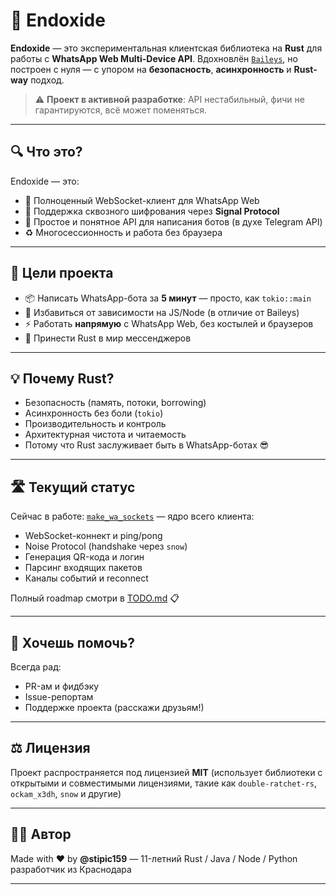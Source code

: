 # 🧪 Endoxide

**Endoxide** — это экспериментальная клиентская библиотека на **Rust** для работы с **WhatsApp Web Multi-Device API**.
Вдохновлён [`Baileys`](https://github.com/Whiskeysockets/Baileys), но построен с нуля — с упором на **безопасность**, **асинхронность** и **Rust-way** подход.

> ⚠️ **Проект в активной разработке**: API нестабильный, фичи не гарантируются, всё может поменяться.

---

## 🔍 Что это?

Endoxide — это:

- 📡 Полноценный WebSocket-клиент для WhatsApp Web
- 🔐 Поддержка сквозного шифрования через **Signal Protocol**
- 🧰 Простое и понятное API для написания ботов (в духе Telegram API)
- ♻️ Многосессионность и работа без браузера

---

## 🎯 Цели проекта

- 📦 Написать WhatsApp-бота за **5 минут** — просто, как `tokio::main`
- 🧼 Избавиться от зависимости на JS/Node (в отличие от Baileys)
- ⚡ Работать **напрямую** с WhatsApp Web, без костылей и браузеров
- 🦀 Принести Rust в мир мессенджеров

---

## 💡 Почему Rust?

- Безопасность (память, потоки, borrowing)
- Асинхронность без боли (`tokio`)
- Производительность и контроль
- Архитектурная чистота и читаемость
- Потому что Rust заслуживает быть в WhatsApp-ботах 😎

---

## 🛣️ Текущий статус

Сейчас в работе: [`make_wa_sockets`](./TODO.md) — ядро всего клиента:

- WebSocket-коннект и ping/pong
- Noise Protocol (handshake через `snow`)
- Генерация QR-кода и логин
- Парсинг входящих пакетов
- Каналы событий и reconnect

Полный roadmap смотри в [TODO.md](./docs/TODO.md) 📋

---

## 🤝 Хочешь помочь?

Всегда рад:

- PR-ам и фидбэку
- Issue-репортам
- Поддержке проекта (расскажи друзьям!)

---

## ⚖️ Лицензия

Проект распространяется под лицензией **MIT**
(использует библиотеки с открытыми и совместимыми лицензиями, такие как `double-ratchet-rs`, `ockam_x3dh`, `snow` и другие)

---

## 👨‍💻 Автор

Made with ❤️ by **@stipic159** —
11-летний Rust / Java / Node / Python разработчик из Краснодара

---
